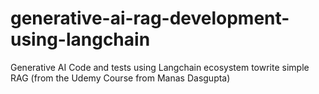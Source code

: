 # generative-ai-rag-development-using-langchain
Generative AI Code and tests using Langchain ecosystem towrite simple RAG (from  the Udemy Course from Manas Dasgupta)
